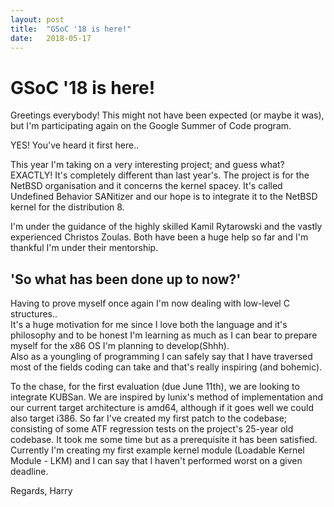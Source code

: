 ```yaml
---
layout: post
title:  "GSoC '18 is here!"
date:   2018-05-17 
---
```


# GSoC '18 is here!

Greetings everybody! This might not have been expected (or maybe it was), but
I'm participating again on the Google Summer of Code program.  

YES! You've heard it first here..  

This year I'm taking on a very interesting project; and guess what? EXACTLY!
It's completely different than last year's. The project is for the NetBSD
organisation and it concerns the kernel spacey. It's called Undefined Behavior
SANitizer and our hope is to integrate it to the NetBSD kernel for the
distribution 8.   

I'm under the guidance of the highly skilled Kamil Rytarowski and the vastly
experienced Christos Zoulas. Both have been a huge help so far and I'm thankful
I'm under their mentorship.  

## 'So what has been done up to now?'  

Having to prove myself once again I'm now dealing with low-level C structures..  
It's a huge motivation for me since I love both the language and it's
philosophy and to be honest I'm learning as much as I can bear to prepare
myself for the x86 OS I'm planning to develop(Shhh).  
Also as a youngling of programming I can safely say that I have traversed most
of the fields coding can take and that's really inspiring (and bohemic).  

To the chase, for the first evaluation (due June 11th), we are looking to
integrate KUBSan. We are inspired by lunix's method of implementation and our
current target architecture is amd64, although if it goes well we could also
target i386. So far I've created my first patch to the codebase; consisting of
some ATF regression tests on the project's 25-year old codebase. It took me
some time but as a prerequisite it has been satisfied. Currently I'm creating
my first example kernel module (Loadable Kernel Module - LKM) and I can say
that I haven't performed worst on a given deadline.

Regards,
Harry
